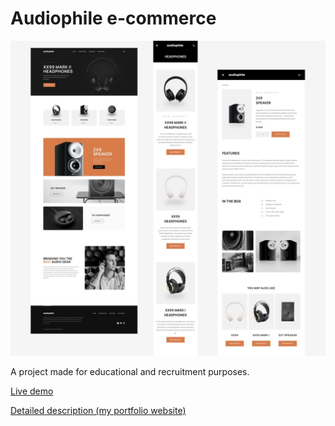 # Audiophile e-commerce

![Preview image](https://github.com/bparadowski/audiophile/blob/main/public/audiophile-showcase.jpg?raw=true)

A project made for educational and recruitment purposes.

[Live demo](https://audiophile-ashy-rho.vercel.app/)

[Detailed description (my portfolio website)](https://www.bparadowski.com/audiophile)
